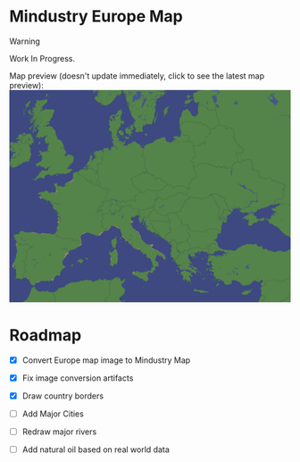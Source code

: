 # Mindustry Europe Map

> [!WARNING]  
> Work In Progress.

Map preview (doesn't update immediately, click to see the latest map preview):
![map](preview.png)

# Roadmap 
- [x] Convert Europe map image to Mindustry Map
- [x] Fix image conversion artifacts 
- [x] Draw country borders
- [ ] Add Major Cities
- [ ] Redraw major rivers
- [ ] Add natural oil based on real world data

